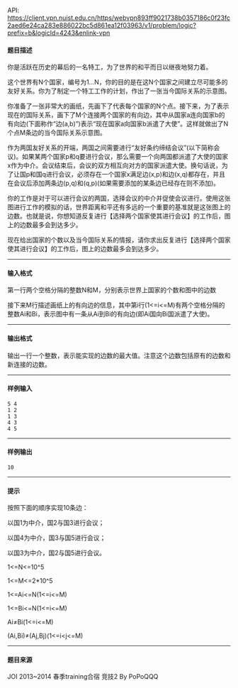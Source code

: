 API: https://client.vpn.nuist.edu.cn/https/webvpn893ff9021738b0357186c0f23fc2aed6e24ca283e886022bc5d861ea12f03963/v1/problem/logic?prefix=b&logicId=4243&enlink-vpn

#### 题目描述

你是活跃在历史的幕后的一名特工，为了世界的和平而日以继夜地努力着。

这个世界有N个国家，编号为1...N，你的目的是在这N个国家之间建立尽可能多的友好关系。你为了制定一个特工工作的计划，作出了一张当今国际关系的示意图。

你准备了一张非常大的画纸，先画下了代表每个国家的N个点。接下来，为了表示现在的国际关系，画下了M个连接两个国家的有向边，其中从国家a连向国家b的有向边(下面称作“边(a,b)”)表示“现在国家a向国家b派遣了大使”。这样就做出了N个点M条边的当今国际关系示意图。

作为两国友好关系的开端，两国之间需要进行“友好条约缔结会议”(以下简称会议)。如果某两个国家p和q要进行会议，那么需要一个向两国都派遣了大使的国家x作为中介。会议结束后，会议的双方相互向对方的国家派遣大使。换句话说，为了让国p和国q进行会议，必须存在一个国家x满足边(x,p)和边(x,q)都存在，并且在会议后添加两条边(p,q)和(q,p)(如果需要添加的某条边已经存在则不添加)。

你的工作是对于可以进行会议的两国，选择会议的中介并促使会议进行。使用这张图进行工作的模拟的话，世界距离和平还有多远的一个重要的基准就是这张图上的边数。也就是说，你想知道反复进行【选择两个国家使其进行会议】的工作后，图上的边数最多会到达多少。

现在给出国家的个数以及当今国际关系的情报，请你求出反复进行【选择两个国家使其进行会议】的工作后，图上的边数最多会到达多少。

---

#### 输入格式

第一行两个空格分隔的整数N和M，分别表示世界上国家的个数和图中的边数

接下来M行描述画纸上的有向边的信息，其中第i行(1<=i<=M)有两个空格分隔的整数Ai和Bi，表示图中有一条从Ai到Bi的有向边(即Ai国向Bi国派遣了大使)。

---

#### 输出格式

输出一行一个整数，表示能实现的边数的最大值。注意这个边数包括原有的边数和新连接的边数。

---

#### 样例输入
```
5 4
1 2
1 3
4 3
4 5
```

---

#### 样例输出
```
10
```

---

#### 提示

按照下面的顺序实现10条边：

以国1为中介，国2与国3进行会议；

以国4为中介，国3与国5进行会议；

以国3为中介，国2与国5进行会议。

1<=N<=10^5

1<=M<=2\*10^5

1<=Ai<=N(1<=i<=M)

1<=Bi<=N(1<=i<=M)

Ai≠Bi(1<=i<=M)

(Ai,Bi)≠(Aj,Bj)(1<=i<j<=M)

---

#### 题目来源

JOI 2013~2014 春季training合宿 竞技2 By PoPoQQQ